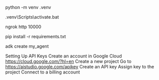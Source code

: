 python -m venv .venv

.venv\Scripts\activate.bat

ngrok http 10000

pip install -r requirements.txt

adk create my_agent

Setting Up API Keys
Create an account in Google Cloud https://cloud.google.com/?hl=en
Create a new project
Go to https://aistudio.google.com/apikey
Create an API key
Assign key to the project
Connect to a billing account